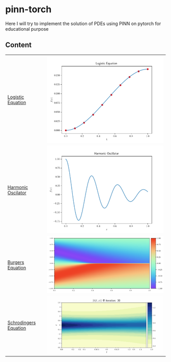 # pinn-torch
Here I will try to implement the solution of PDEs using PINN on pytorch for educational purpose
## Content

|                        	|   	|
|------------------------	|---	|
| [Logistic Equation](Logistic/)    	|  ![/Logistic/README.md](/Logistic/figures/logistic_pinn.png) 	|
| [Harmonic Oscilator](Harmonic_Oscilator/)    	|   ![](/Harmonic_Oscilator/figures/predicted.png)	|
| [Burgers Equation](Burgers_Equation/)      	|   ![](/Burgers_Equation/figures/lbfgs_xavier_normal_shuffle.png)	|
| [Schrodingers Equation](Schrodingers_Equation/) 	|   ![](/Schrodingers_Equation/figures/convergence.gif)	|
